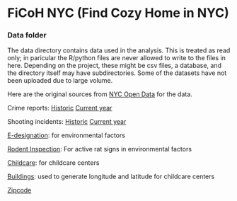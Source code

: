 # FiCoH NYC (Find Cozy Home in NYC)

### Data folder

The data directory contains data used in the analysis. This is treated as read only; in paricular the R/python files are never allowed to write to the files in here. Depending on the project, these might be csv files, a database, and the directory itself may have subdirectories. Some of the datasets have not been uploaded due to large volume.

Here are the original sources from [NYC Open Data](https://opendata.cityofnewyork.us/) for the data.



Crime reports:
[Historic](https://data.cityofnewyork.us/Public-Safety/NYPD-Complaint-Data-Historic/qgea-i56i)
[Current year](https://data.cityofnewyork.us/Public-Safety/NYPD-Complaint-Data-Current-Year-To-Date-/5uac-w243)

Shooting incidents:
[Historic](https://data.cityofnewyork.us/Public-Safety/NYPD-Shooting-Incident-Data-Historic-/833y-fsy8)
[Current year](https://data.cityofnewyork.us/Public-Safety/NYPD-Shooting-Incident-Data-Year-To-Date-/5ucz-vwe8)

[E-designation](https://data.cityofnewyork.us/Environment/E-Designations-CSV-file/hxm3-23vy): for environmental factors

[Rodent Inspection](https://data.cityofnewyork.us/Health/Rodent-Inspection/p937-wjvj): For active rat signs in environmental factors

[Childcare](https://data.cityofnewyork.us/Health/DOHMH-Childcare-Center-Inspections/dsg6-ifza): for childcare centers

[Buildings](https://data.cityofnewyork.us/Housing-Development/Housing-New-York-Units-by-Building/hg8x-zxpr): used to generate longitude and latitude for childcare centers

[Zipcode](https://data.cityofnewyork.us/Business/Zip-Code-Boundaries/i8iw-xf4u)
